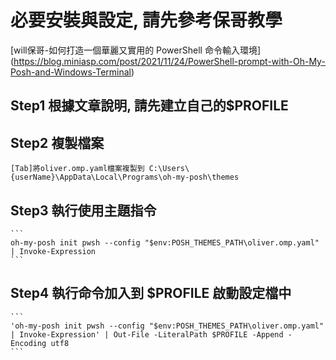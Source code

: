 # **必要安裝與設定, 請先參考保哥教學**

[will保哥-如何打造一個華麗又實用的 PowerShell 命令輸入環境]
(<https://blog.miniasp.com/post/2021/11/24/PowerShell-prompt-with-Oh-My-Posh-and-Windows-Terminal>)

## Step1 根據文章說明, 請先建立自己的$PROFILE

## Step2 複製檔案

    [Tab]將oliver.omp.yaml檔案複製到 C:\Users\{userName}\AppData\Local\Programs\oh-my-posh\themes

## Step3 執行使用主題指令

    ```
    oh-my-posh init pwsh --config "$env:POSH_THEMES_PATH\oliver.omp.yaml"  | Invoke-Expression
    ```

## Step4 執行命令加入到 $PROFILE 啟動設定檔中

    ```
    'oh-my-posh init pwsh --config "$env:POSH_THEMES_PATH\oliver.omp.yaml"  | Invoke-Expression' | Out-File -LiteralPath $PROFILE -Append -Encoding utf8
    ```
    